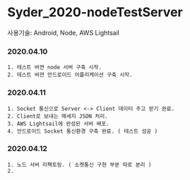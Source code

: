 # Syder_2020-nodeTestServer

사용기술: Android, Node, AWS Lightsail

### 2020.04.10
```
1. 테스트 버젼 node 서버 구축 시작.
2. 테스트 버젼 안드로이드 어플리케이션 구축 시작.
```

### 2020.04.11
```
1. Socket 통신으로 Server <-> Client 데이터 주고 받기 완료.
2. Client로 보내는 메세지 JSON 처리.
3. AWS Lightsail에 완성된 서버 배포.
4. 안드로이드 Socket 통신환경 구축 완료. ( 테스트 성공 )
```

### 2020.04.12
```
1. 노드 서버 리펙토링. ( 소켓통신 구현 부분 따로 분리 )
2. 
```
